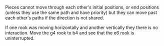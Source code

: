 Pieces cannot move through each other's initial positions, or end positions (unless they use the same path and have priority) but they can move past each other's paths if the direction is not shared. 

If one rook was moving horizontally and another vertically they there is no interaction. Move the g4 rook to b4 and see that the e6 rook is uninterrupted.
